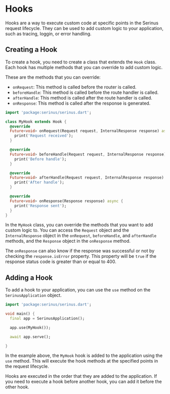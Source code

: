 # Hooks

Hooks are a way to execute custom code at specific points in the Serinus request lifecycle. They can be used to add custom logic to your application, such as tracing, loggin, or error handling.

## Creating a Hook

To create a hook, you need to create a class that extends the `Hook` class. Each hook has multiple methods that you can override to add custom logic.

These are the methods that you can override:

- `onRequest`: This method is called before the router is called.
- `beforeHandle`: This method is called before the route handler is called.
- `afterHandle`: This method is called after the route handler is called.
- `onResponse`: This method is called after the response is generated.

```dart
import 'package:serinus/serinus.dart';

class MyHook extends Hook {
  @override
  Future<void> onRequest(Request request, InternalResponse response) async {
    print('Request received');
  }

  @override
  Future<void> beforeHandle(Request request, InternalResponse response) async {
    print('Before handle');
  }

  @override
  Future<void> afterHandle(Request request, InternalResponse response) async {
    print('After handle');
  }

  @override
  Future<void> onResponse(Response response) async {
    print('Response sent');
  }
}
```

In the `MyHook` class, you can override the methods that you want to add custom logic to. You can access the `Request` object and the `InternalResponse` object in the `onRequest`, `beforeHandle`, and `afterHandle` methods, and the `Response` object in the `onResponse` method.

The `onResponse` can also know if the response was successful or not by checking the `response.isError` property.
This property will be `true` if the response status code is greater than or equal to 400.

## Adding a Hook

To add a hook to your application, you can use the `use` method on the `SerinusApplication` object.

```dart
import 'package:serinus/serinus.dart';

void main() {
  final app = SerinusApplication();

  app.use(MyHook());

  await app.serve();

}
```

In the example above, the `MyHook` hook is added to the application using the `use` method. This will execute the hook methods at the specified points in the request lifecycle.

Hooks are executed in the order that they are added to the application. If you need to execute a hook before another hook, you can add it before the other hook.
